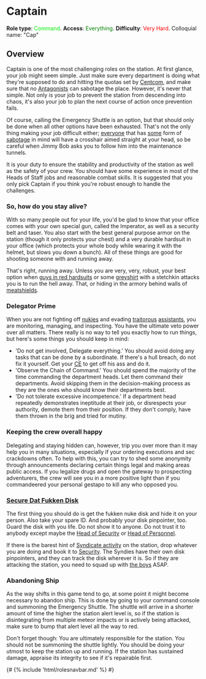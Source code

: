 # Captain
**Role type**: <font color= "#green">Command</font>. **Access**: <font color="green">Everything</font>. **Difficulty**: <font color="Red">Very Hard</font>. Colloquial name: "Cap"


## Overview

Captain is one of the most challenging roles on the station. At first glance, your job might seem simple. Just make sure every department is doing what they're supposed to do and hitting the quotas set by [Centcom](Central-Command-Officer.md), and make sure that no [Antagonists](Antagonist.md) can sabotage the place. However, it's never that simple. Not only is your job to prevent the station from descending into chaos, it's also your job to plan the next course of action once prevention fails. 

Of course, calling the Emergency Shuttle is an option, but that should only be done when all other options have been exhausted. That's not the only thing making your job difficult either; [everyone](Traitor.md) that has [some](Nuclear-Emergency.md) form of [sabotage](Cargonia.md) in mind will have a crosshair aimed straight at your head, so be careful when Jimmy Bob asks you to follow him into the maintenance tunnels.

It is your duty to ensure the stability and productivity of the station as well as the safety of your crew. You should have some experience in most of the Heads of Staff jobs and reasonable combat skills. It is suggested that you only pick Captain if you think you're robust enough to handle the challenges.
### So, how do you stay alive?

With so many people out for your life, you'd be glad to know that your office comes with your own special gun, called the Imperator, as well as a security belt and taser. You also start with the best general purpose armor on the station (though it only protects your chest) and a very durable hardsuit in your office (which protects your whole body while wearing it with the helmet, but slows you down a bunch). All of these things are good for shooting someone with and running away. 

That's right, running away. Unless you are very, very, robust, your best option when [guys in red hardsuits](Nuclear-Emergency.md) or some [greyshirt](Assistant.md) with a stetchkin attacks you is to run the hell away. That, or hiding in the armory behind walls of [meatshields](Security.md).


### Delegator Prime


When you are not fighting off [nukies](Nuclear-Emergency.md) and evading [traitorous](Traitor.md) [assistants](Assistant.md), you are monitoring, managing, and inspecting. You have the ultimate veto power over all matters. There really is no way to tell you exactly how to run things, but here's some things you should keep in mind:

- 'Do not get involved, Delegate everything.' You should avoid doing any tasks that can be done by a subordinate. If there's a hull breach, do not fix it yourself. Get your [CE](Chief-Engineer.md) to get off his ass and do it.
- 'Observe the Chain of Command.' You should spend the majority of the time commanding the department heads. Let them command their departments. Avoid skipping them in the decision-making process as they are the ones who should know their departments best.
- 'Do not tolerate excessive incompetence.' If a department head repeatedly demonstrates ineptitude at their job, or disrespects your authority, demote them from their position. If they don't comply, have them thrown in the brig and tried for mutiny.


### Keeping the crew overall happy

Delegating and staying hidden can, however, trip you over more than it may help you in many situations, especially if your ordering executions and sec crackdowns often. To help with this, you can try to shed some anonymity through announcements declaring certain things legal and making areas public access. If you legalize drugs and open the gateway to prospecting adventurers, the crew will see you in a more positive light than if you commandeered your personal gestapo to kill any who opposed you.


### [Secure Dat Fukken Disk](Nuclear-Authentication-Disk.md)


The first thing you should do is get the fukken nuke disk and hide it on your person. Also take your spare ID. And probably your disk pinpointer, too. Guard the disk with you life. Do not show it to anyone. Do not trust it to anybody except maybe the [Head of Security](Head-of-Security.md) or [Head of Personnel](Head-of-Personnel.md).

If there is the barest hint of [Syndicate activity](Nuclear-Emergency.md) on the station, drop whatever you are doing and book it to [Security](Security.md). The Syndies have their own disk pinpointers, and they can track the disk wherever it is. So if they are attacking the station, you need to squad up with [the boys](Security-Officer.md) ASAP.


### Abandoning Ship


As the way shifts in this game tend to go, at some point it might become necessary to abandon ship. This is done by going to your command console and summoning the Emergency Shuttle. The shuttle will arrive in a shorter amount of time the higher the station alert level is, so if the station is disintegrating from multiple meteor impacts or is actively being attacked, make sure to bump that alert level all the way to red.

Don't forget though: You are ultimately responsible for the station. You should not be summoning the shuttle lightly. You should be doing your utmost to keep the station up and running. If the station has sustained damage, appraise its integrity to see if it's repairable first.

  {# {% include 'html/rolesnavbar.md' %} #}
